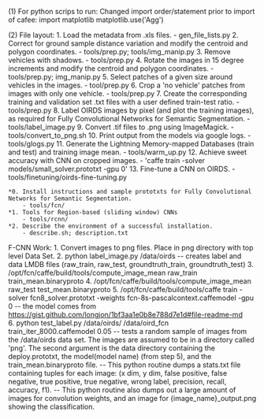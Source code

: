 
(1) For python scrips to run:
Changed import order/statement prior to import of cafee:
  import matplotlib
  matplotlib.use('Agg')

(2) File layout:
    1.  Load the metadata from .xls files.
        - gen_file_lists.py
    2.  Correct for ground sample distance variation and modify the centroid and polygon coordinates.
        - tools/prep.py; tools/img_manip.py
    3.  Remove vehicles with shadows.
        - tools/prep.py
    4.  Rotate the images in 15 degree increments and modify the centroid and polygon coordinates.
        - tools/prep.py; img_manip.py
    5.  Select patches of a given size around vehicles in the images.
        - tool/prep.py
    6.  Crop a 'no vehicle' patches from images with only one vehicle.
        - tools/prep.py
    7.  Create the corresponding training and validation set .txt files with a user defined train-test ratio.
        - tools/prep.py
    8.  Label OIRDS images by pixel (and plot the training images), as required for Fully Convolutional Networks for Semantic Segmentation.
        - tools/label_image.py
    9.  Convert .tif files to .png using ImageMagick.
        - tools/convert_to_png.sh
    10. Print output from the models via google logs.
        - tools/glogs.py
    11. Generate the Lightning Memory-mapped Databases (train and test) and training image mean.
        - tools/warm_up.py
    12. Achieve sweet accuracy with CNN on cropped images.
        - 'caffe train -solver models/small_solver.prototxt -gpu 0'
    13. Fine-tune a CNN on OIRDS.
        - tools/finetuning/oirds-fine-tuning.py
        
    *0. Install instructions and sample prototxts for Fully Convolutional Networks for Semantic Segmentation.
        - tools/fcn/
    *1. Tools for Region-based (sliding window) CNNs
        - tools/rcnn/
    *2. Describe the environment of a successful installation.
        - describe.sh; description.txt


F-CNN Work:
     1. Convert images to png files.  Place in png directory with top level Data Set.
     2. python  label_image.py /data/oirds
       -- creates label and data LMDB files (raw_train, raw_test, groundtruth_train, groundtruth_test)
     3. /opt/fcn/caffe/build/tools/compute_image_mean raw_train train_mean.binaryproto
     4. /opt/fcn/caffe/build/tools/compute_image_mean raw_test test_mean.binaryproto
     5. /opt/fcn/caffe/build/tools/caffe train -solver fcn8_solver.prototxt -weights fcn-8s-pascalcontext.caffemodel -gpu 0
       -- the model comes from https://gist.github.com/longjon/1bf3aa1e0b8e788d7e1d#file-readme-md     
     6. python test_label.py /data/oirds/ /data/oird_fcn train_iter_8000.caffemodel 0.05
       -- tests a random sample of images from the /data/oirds data set. The images are assumed to be in a directory called 'png'.  The second argument is the data directory containing the deploy.prototxt, the model(model name) (from step 5), and the train_mean.binaryproto file.
       -- This python routine dumps a stats.txt file containing tuples for each image: (x dim, y dim, false positive, false negative, true positive, true negative, wrong label, precision, recall, accuracy, f1).
       -- This python routine also dumps out a large amount of images for convolution weights, and an image for {image_name}_output.png showing the classification.